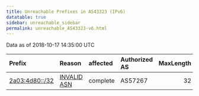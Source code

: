 ```yaml
---
title: Unreachable Prefixes in AS43323 (IPv6)
datatable: true
sidebar: unreachable_sidebar
permalink: unreachable_AS43323-v6.html
---
```


Data as of 2018-10-17 14:35:00 UTC


<div class="datatable-begin"></div>

| Prefix                                                 | Reason                                                                                                | affected   | Authorized AS   |   MaxLength | Anchor                                         |   unreachable /48s |
|:-------------------------------------------------------|:------------------------------------------------------------------------------------------------------|:-----------|:----------------|------------:|:-----------------------------------------------|-------------------:|
| [2a03:4d80::/32](https://stat.ripe.net/2a03:4d80::/32) | [INVALID ASN](https://rpki-validator.ripe.net/announcement-preview?asn=AS43323&prefix=2a03:4d80::/32) | complete   | AS57267         |          32 | [RIPE](unreachable_RIPE_NCC_RPKI_Root-v6.html) |              65536 |

<div class="datatable-end"></div>